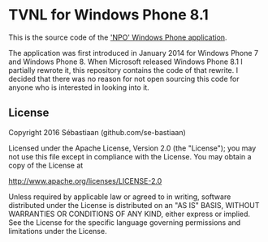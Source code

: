 TVNL for Windows Phone 8.1
=========================

This is the source code of the ['NPO' Windows Phone application](https://www.microsoft.com/nl-nl/store/apps/npo/9wzdncrdf5l5).

The application was first introduced in January 2014 for Windows Phone 7 and Windows Phone 8. When Microsoft released Windows Phone 8.1 I partially rewrote it, this repository contains the code of that rewrite. I decided that there was no reason for not open sourcing this code for anyone who is interested in looking into it.

## License

Copyright 2016 Sébastiaan (github.com/se-bastiaan)

Licensed under the Apache License, Version 2.0 (the "License");
you may not use this file except in compliance with the License.
You may obtain a copy of the License at

   http://www.apache.org/licenses/LICENSE-2.0

Unless required by applicable law or agreed to in writing, software
distributed under the License is distributed on an "AS IS" BASIS,
WITHOUT WARRANTIES OR CONDITIONS OF ANY KIND, either express or implied.
See the License for the specific language governing permissions and
limitations under the License.
